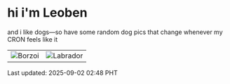 # hi i'm Leoben

and i like dogs—so have some random dog pics that change whenever my CRON feels like it

|  |  |
|--------|----------|
| ![Borzoi](https://random-dog-vercel.vercel.app/api/random-borzoi?v=1756752526) | ![Labrador](https://random-dog-vercel.vercel.app/api/random-labrador?v=1756752526) |

Last updated: 2025-09-02 02:48 PHT
